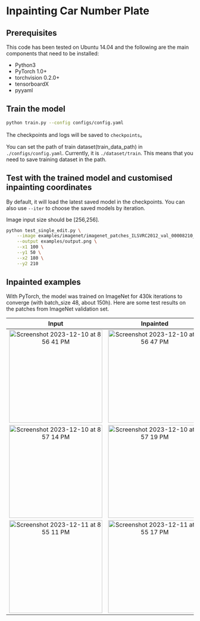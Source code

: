 # Inpainting Car Number Plate

## Prerequisites
This code has been tested on Ubuntu 14.04 and the following are the main components that need to be installed:
- Python3
- PyTorch 1.0+
- torchvision 0.2.0+
- tensorboardX
- pyyaml

## Train the model
```bash
python train.py --config configs/config.yaml
```

The checkpoints and logs will be saved to `checkpoints`。

You can set the path of train dataset(train_data_path) in `./configs/config.yaml`.
Currently, it is `./dataset/train`. This means that you need to save training dataset in the path.

## Test with the trained model and customised inpainting coordinates
By default, it will load the latest saved model in the checkpoints. You can also use `--iter` to choose the saved models by iteration.

Image input size should be [256,256].

```bash
python test_single_edit.py \
	--image examples/imagenet/imagenet_patches_ILSVRC2012_val_00008210_input.png \
	--output examples/output.png \
	--x1 100 \
	--y1 50 \
	--x2 180 \
	--y2 210
```



## Inpainted examples

With PyTorch, the model was trained on ImageNet for 430k iterations to converge (with batch_size 48, about 150h). Here are some test results on the patches from ImageNet validation set.


| Input | Inpainted |
|:---:|:---:|
|<img width="250" alt="Screenshot 2023-12-10 at 8 56 41 PM" src="https://github.com/jeewonkimm2/generative-inpainting-pytorch/assets/108987773/b6a6e512-c6cd-471e-9139-4298b9320059">  | <img width="250" alt="Screenshot 2023-12-10 at 8 56 47 PM" src="https://github.com/jeewonkimm2/generative-inpainting-pytorch/assets/108987773/319b72f3-635e-433c-a278-496445c9c001">|
|<img width="250" alt="Screenshot 2023-12-10 at 8 57 14 PM" src="https://github.com/jeewonkimm2/generative-inpainting-pytorch/assets/108987773/41b1e048-0246-4c9d-b906-bdac7f3b0c96">|<img width="250" alt="Screenshot 2023-12-10 at 8 57 19 PM" src="https://github.com/jeewonkimm2/generative-inpainting-pytorch/assets/108987773/d89cbb8f-acd5-498f-9c5e-e431b98cce72">
|<img width="250" alt="Screenshot 2023-12-11 at 8 55 11 PM" src="https://github.com/jeewonkimm2/generative-inpainting-pytorch/assets/108987773/b0bb31c7-4bc7-4c8a-8205-0eadef7a8352">|<img width="250" alt="Screenshot 2023-12-11 at 8 55 17 PM" src="https://github.com/jeewonkimm2/generative-inpainting-pytorch/assets/108987773/2e0e2adc-10e5-4fa6-99e4-319ab5aa8065">|
